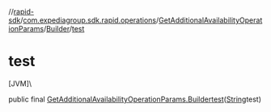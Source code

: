 //[rapid-sdk](../../../../index.md)/[com.expediagroup.sdk.rapid.operations](../../index.md)/[GetAdditionalAvailabilityOperationParams](../index.md)/[Builder](index.md)/[test](test.md)

# test

[JVM]\

public final [GetAdditionalAvailabilityOperationParams.Builder](index.md)[test](test.md)([String](https://docs.oracle.com/javase/8/docs/api/java/lang/String.html)test)
